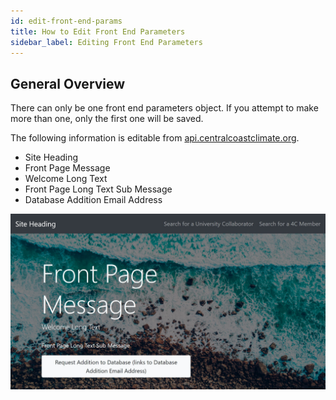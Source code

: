 ```yaml
---
id: edit-front-end-params
title: How to Edit Front End Parameters
sidebar_label: Editing Front End Parameters
---
```


## General Overview

There can only be one front end parameters object. If you attempt to make more
than one, only the first one will be saved.

The following information is editable from [api.centralcoastclimate.org](https://api.centralcoastclimate.org/dashboard/c4Backend/frontendparameters/1/).

* Site Heading
* Front Page Message
* Welcome Long Text
* Front Page Long Text Sub Message
* Database Addition Email Address

![frontend-view](assets/front-end-params/website-view.jpg)